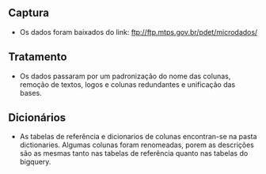 ## Captura
 - Os dados foram baixados do link: ftp://ftp.mtps.gov.br/pdet/microdados/

## Tratamento
 - Os dados passaram por um padronização do nome das colunas, remoção de textos, logos e colunas redundantes e unificação das bases.

## Dicionários
 - As tabelas de referência e dicionarios de colunas encontran-se na pasta dictionaries. Algumas colunas foram renomeadas, porem as descrições são as mesmas tanto nas tabelas de referência quanto nas tabelas do bigquery.
